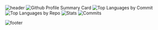 
![header](https://capsule-render.vercel.app/api?type=waving&color=auto&height=80&section=header&animation=fadeIn)
![Github Profile Summary Card](http://github-profile-summary-cards.vercel.app/api/cards/profile-details?username=G-Redos&theme=github)
![Top Languages by Commit](http://github-profile-summary-cards.vercel.app/api/cards/most-commit-language?username=G-Redos&theme=github)
![Top Languages by Repo](http://github-profile-summary-cards.vercel.app/api/cards/repos-per-language?username=G-Redos&theme=github) 
![Stats](http://github-profile-summary-cards.vercel.app/api/cards/stats?username=G-Redos&theme=github)
![Commits](http://github-profile-summary-cards.vercel.app/api/cards/productive-time?username=G-Redos&theme=github&gmtOffset=1)

<!-- # Reach me -->
<!-- ![footer](https://capsule-render.vercel.app/api?type=waving&color=auto&height=80&section=footer&animation=fadeIn) -->
<!-- ![Github Profile Summary Card]<img height="400em" width="900em" src="http://github-profile-summary-cards.vercel.app/api/cards/profile-details?username=G-Redos&theme=github"/>
![Top Languages by Commit]<img height="300em" width="460em" src="http://github-profile-summary-cards.vercel.app/api/cards/most-commit-language?username=G-Redos&theme=github"/>
![Top Languages by Repo]<img height="300em" width="460em" src="http://github-profile-summary-cards.vercel.app/api/cards/repos-per-language?username=G-Redos&theme=github"/>
![Top Languages by Repo]<img height="300em" width="460em" src="http://github-profile-summary-cards.vercel.app/api/cards/stats?username=G-Redos&theme=github"/>
<img height="300em" width="460em" src="http://github-profile-summary-cards.vercel.app/api/cards/productive-time?username=G-Redos&theme=github&gmtOffset=1"/> -->


<!-- # Reach me -->

![footer](https://capsule-render.vercel.app/api?type=waving&color=auto&height=80&section=footer&animation=fadeIn)

